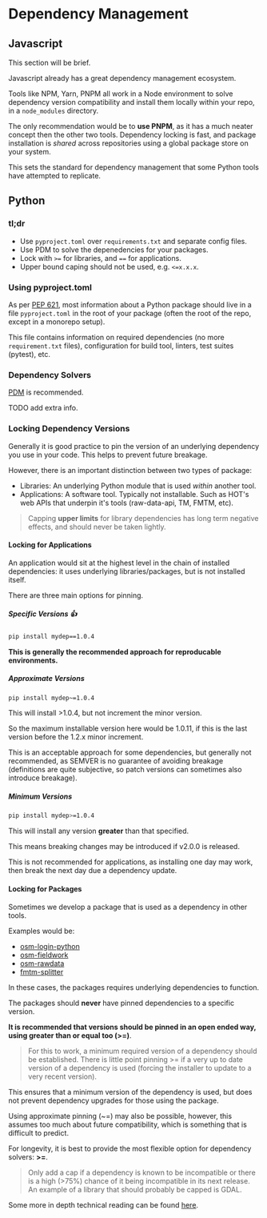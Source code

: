 # Dependency Management

## Javascript

This section will be brief.

Javascript already has a great dependency management ecosystem.

Tools like NPM, Yarn, PNPM all work in a Node environment to
solve dependency version compatibility and install them locally
within your repo, in a `node_modules` directory.

The only recommendation would be to **use PNPM**, as it has a much neater
concept then the other two tools. Dependency locking is fast, and
package installation is _shared_ across repositories using a global
package store on your system.

This sets the standard for dependency management that some Python
tools have attempted to replicate.

## Python

### tl;dr

- Use `pyproject.toml` over `requirements.txt` and separate config files.
- Use PDM to solve the depenedencies for your packages.
- Lock with `>=` for libraries, and `==` for applications.
- Upper bound caping should not be used, e.g. `<=x.x.x`.

### Using pyproject.toml

As per [PEP 621](https://peps.python.org/pep-0621/), most information
about a Python package should live in a file `pyproject.toml` in the
root of your package (often the root of the repo, except in a monorepo setup).

This file contains information on required dependencies (no more
`requirement.txt` files), configuration for build tool, linters, test
suites (pytest), etc.

### Dependency Solvers

[PDM](https://pdm-project.org/latest/) is recommended.

TODO add extra info.

### Locking Dependency Versions

Generally it is good practice to pin the version of an underlying
dependency you use in your code. This helps to prevent future breakage.

However, there is an important distinction between two types of package:

- Libraries: An underlying Python module that is used _within_ another tool.
- Applications: A software tool. Typically not installable.
  Such as HOT's web APIs that underpin it's tools
  (raw-data-api, TM, FMTM, etc).

> Capping **upper limits** for library dependencies has long term negative
> effects, and should never be taken lightly.

#### Locking for Applications

An application would sit at the highest level in the chain of installed
dependencies: it uses underlying libraries/packages, but is not installed itself.

There are three main options for pinning.

##### Specific Versions 👍

```bash
pip install mydep==1.0.4
```

**This is generally the recommended approach for reproducable environments.**

##### Approximate Versions

```bash
pip install mydep~=1.0.4
```

This will install >1.0.4, but not increment the minor version.

So the maximum installable version here would be 1.0.11, if this is
the last version before the 1.2.x minor increment.

This is an acceptable approach for some dependencies, but generally not
recommended, as SEMVER is no guarantee of avoiding breakage (definitions are
quite subjective, so patch versions can sometimes also introduce breakage).

##### Minimum Versions

```bash
pip install mydep>=1.0.4
```

This will install any version **greater** than that specified.

This means breaking changes may be introduced if v2.0.0 is released.

This is not recommended for applications, as installing one day may work,
then break the next day due a dependency update.

#### Locking for Packages

Sometimes we develop a package that is used as a dependency in other
tools.

Examples would be:

- [osm-login-python](https://github.com/hotosm/osm-login-python)
- [osm-fieldwork](https://github.com/hotosm/osm-fieldwork)
- [osm-rawdata](https://github.com/hotosm/osm-rawdata)
- [fmtm-splitter](https://github.com/hotosm/fmtm-splitter)

In these cases, the packages requires underlying dependencies to function.

The packages should **never** have pinned dependencies to a specific version.

**It is recommended that versions should be pinned in an open ended way, using
greater than or equal too (>=)**.

> For this to work, a minimum required version of a dependency should
> be established. There is little point pinning >= if a very up to
> date version of a dependency is used (forcing the installer to update
> to a very recent version).

This ensures that a minimum version of the dependency is used, but does not
prevent dependency upgrades for those using the package.

Using approximate pinning (~=) may also be possible, however, this assumes
too much about future compatibility, which is something that is difficult to
predict.

For longevity, it is best to provide the most flexible option for dependency
solvers: **>=**.

> Only add a cap if a dependency is known to be incompatible or there is
> a high (>75%) chance of it being incompatible in its next release.
> An example of a library that should probably be capped is GDAL.

Some more in depth technical reading can be found
[here](https://iscinumpy.dev/post/bound-version-constraints/#tldr).
